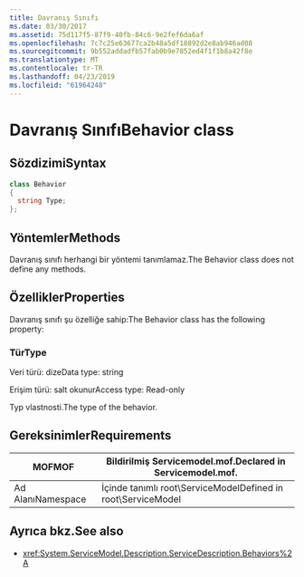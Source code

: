 ```yaml
---
title: Davranış Sınıfı
ms.date: 03/30/2017
ms.assetid: 75d117f5-87f9-40fb-84c6-9e2fef6da6af
ms.openlocfilehash: 7c7c25e63677ca2b48a5df18892d2e8ab946ad08
ms.sourcegitcommit: 9b552addadfb57fab0b9e7852ed4f1f1b8a42f8e
ms.translationtype: MT
ms.contentlocale: tr-TR
ms.lasthandoff: 04/23/2019
ms.locfileid: "61964248"
---
```

# <a name="behavior-class"></a><span data-ttu-id="58958-102">Davranış Sınıfı</span><span class="sxs-lookup"><span data-stu-id="58958-102">Behavior class</span></span>
## <a name="syntax"></a><span data-ttu-id="58958-103">Sözdizimi</span><span class="sxs-lookup"><span data-stu-id="58958-103">Syntax</span></span>  
  
```csharp
class Behavior  
{  
  string Type;  
};  
```  
  
## <a name="methods"></a><span data-ttu-id="58958-104">Yöntemler</span><span class="sxs-lookup"><span data-stu-id="58958-104">Methods</span></span>  
 <span data-ttu-id="58958-105">Davranış sınıfı herhangi bir yöntemi tanımlamaz.</span><span class="sxs-lookup"><span data-stu-id="58958-105">The Behavior class does not define any methods.</span></span>  
  
## <a name="properties"></a><span data-ttu-id="58958-106">Özellikler</span><span class="sxs-lookup"><span data-stu-id="58958-106">Properties</span></span>  
 <span data-ttu-id="58958-107">Davranış sınıfı şu özelliğe sahip:</span><span class="sxs-lookup"><span data-stu-id="58958-107">The Behavior class has the following property:</span></span>  
  
### <a name="type"></a><span data-ttu-id="58958-108">Tür</span><span class="sxs-lookup"><span data-stu-id="58958-108">Type</span></span>  
 <span data-ttu-id="58958-109">Veri türü: dize</span><span class="sxs-lookup"><span data-stu-id="58958-109">Data type: string</span></span>  
  
 <span data-ttu-id="58958-110">Erişim türü: salt okunur</span><span class="sxs-lookup"><span data-stu-id="58958-110">Access type: Read-only</span></span>  
  
 <span data-ttu-id="58958-111">Typ vlastnosti.</span><span class="sxs-lookup"><span data-stu-id="58958-111">The type of the behavior.</span></span>  
  
## <a name="requirements"></a><span data-ttu-id="58958-112">Gereksinimler</span><span class="sxs-lookup"><span data-stu-id="58958-112">Requirements</span></span>  
  
|<span data-ttu-id="58958-113">MOF</span><span class="sxs-lookup"><span data-stu-id="58958-113">MOF</span></span>|<span data-ttu-id="58958-114">Bildirilmiş Servicemodel.mof.</span><span class="sxs-lookup"><span data-stu-id="58958-114">Declared in Servicemodel.mof.</span></span>|  
|---------|-----------------------------------|  
|<span data-ttu-id="58958-115">Ad Alanı</span><span class="sxs-lookup"><span data-stu-id="58958-115">Namespace</span></span>|<span data-ttu-id="58958-116">İçinde tanımlı root\ServiceModel</span><span class="sxs-lookup"><span data-stu-id="58958-116">Defined in root\ServiceModel</span></span>|  
  
## <a name="see-also"></a><span data-ttu-id="58958-117">Ayrıca bkz.</span><span class="sxs-lookup"><span data-stu-id="58958-117">See also</span></span>

- <xref:System.ServiceModel.Description.ServiceDescription.Behaviors%2A>
